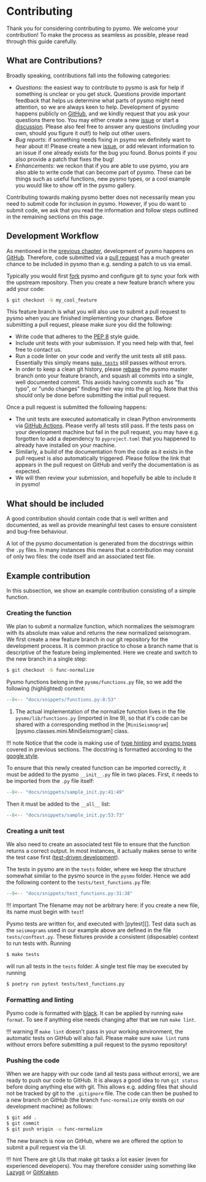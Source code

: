 # Contributing

Thank you for considering contributing to pysmo. We welcome your contribution! To make
the process as seamless as possible, please read through this guide carefully.


## What are Contributions?

Broadly speaking, contributions fall into the following categories:

- *Questions*: the easiest way to contribute to pysmo is ask for help if something is
  unclear or you get stuck. Questions provide important feedback that helps us determine
  what parts of pysmo might need attention, so we are always keen to help. Development
  of pysmo happens publicly on [GitHub](https://github.com/pysmo/pysmo), and we kindly
  request that you ask your questions there too. You may either create a new
  [issue](https://github.com/pysmo/pysmo/issues) or start a
  [discussion](https://github.com/pysmo/pysmo/discussions). Please also feel free to
  answer any questions (including your own, should you figure it out!) to help out other
  users.
- *Bug reports*: if something needs fixing in psymo we definitely want to hear about it!
  Please create a new [issue](https://github.com/pysmo/pysmo/issues), or add relevant
  information to an issue if one already exists for the bug you found. Bonus points if
  you also provide a patch that fixes the bug!
- *Enhancements*: we reckon that if you are able to use pysmo, you are also able to write
  code that can become part of pysmo. These can be things such as useful functions, new
  pysmo types, or a cool example you would like to show off in the pysmo gallery.

Contributing towards making pysmo better does not necessarily mean you need to submit
code for inclusion in pysmo. However, if you do want to submit code, we ask that you read
the information and follow steps outlined in the remaining sections on this page.


## Development Workflow

As mentioned in the [previous chapter](./developing.md#git-repository),
development of pysmo happens on [GitHub](https://github.com). Therefore, code submitted
via a [pull request](https://docs.github.com/en/pull-requests/collaborating-with-pull-requests/proposing-changes-to-your-work-with-pull-requests/creating-a-pull-request)
has a much greater chance to be included in pysmo than e.g. sending a patch to us via
email.

Typically you would first
[fork](https://docs.github.com/en/get-started/quickstart/fork-a-repo) pysmo and
configure git to sync your fork with the upstream repository. Then you create a new
feature branch where you add your code:

```bash
$ git checkout -b my_cool_feature
```

This feature branch is what you will also use to submit a pull request to pysmo when you
are finished implementing your changes. Before submitting a pull request, please make
sure you did the following:

  - Write code that adheres to the [PEP 8](https://peps.python.org/pep-0008/) style guide.
  - Include unit tests with your submission. If you need help with that, feel
    free to contact us.
  - Run a code linter on your code and verify the unit tests all still pass.
    Essentially this simply means [`make tests`](./developing.md#makefile) still
    passes without errors.
  - In order to keep a clean git history, please
    [rebase](https://git-scm.com/docs/git-rebase) the pysmo master branch onto your
    feature branch, and squash all commits into a single, well documented commit.
    This avoids having commits such as "fix typo", or "undo changes" finding their way
    into the git log. Note that this should only be done before submitting the initial
    pull request.

Once a pull request is submitted the following happens:

  - The unit tests are executed automatically in clean Python environments via
    [GitHub Actions](https://docs.github.com/en/actions). Please verify all tests still
    pass. If the tests pass on your development machine but fail in the pull request,
    you may have e.g. forgotten to add a dependency to `pyproject.toml` that you
    happened to already have installed on your machine.
  - Similarly, a build of the documentation from the code as it exists in the pull
    request is also automatically triggered. Please follow the link that appears in the
    pull request on GitHub and verify the documentation is as expected.
  - We will then review your submission, and hopefully be able to include it in pysmo!


## What should be included

A good contribution should contain code that is well written and documented, as well as
provide meaningful test cases to ensure consistent and bug-free behaviour.

A lot of the pysmo documentation is generated from the docstrings within the `.py` files.
In many instances this means that a contribution may consist of only two files: the code
itself and an associated test file.

## Example contribution

In this subsection, we show an example contribution consisting of a simple function.


### Creating the function

We plan to submit a normalize function, which normalizes the seismogram with its absolute
max value and returns the new normalized seismogram. We first create a new feature branch
in our git repository for the development process. It is common practice to chose a branch
name that is descriptive of the feature being implemented. Here we create and switch to
the new branch in a single step:

```bash
$ git checkout -b func-normalize
```

Pysmo functions belong in the `pysmo/functions.py` file, so we add the following
(highlighted) content:

```python title="pysmo/functions.py" linenums="8" hl_lines="6-42"
--8<-- "docs/snippets/functions.py:8:53"
```

1.  The actual implementation of the normalize function lives in the file
    `pysmo/lib/functions.py` (imported in line 9), so that it's code can
     be shared with a corresponding method in the
    [`MiniSeismogram`][pysmo.classes.mini.MiniSeismogram] class.

!!! note
    Notice that the code is making use of [type hinting](../first-steps/index.md) and
    [pysmo types](../user-guide/types.md) covered in previous sections.
    The docstring is formatted according to the
    [google style](https://sphinxcontrib-napoleon.readthedocs.io/en/latest/example_google.html).

To ensure that this newly created function can be imported correctly, it must be
added to the pysmo `__init__.py` file in two places. First, it needs to be imported
from the `.py` file itself:

```python title="pysmo/__init__.py" linenums="41" hl_lines="2"
--8<-- "docs/snippets/sample_init.py:41:49"
```

Then it must be added to the `__all__` list:

```python title="pysmo/__init__.py" linenums="53" hl_lines="13"
--8<-- "docs/snippets/sample_init.py:53:73"
```


### Creating a unit test

We also need to create an associated test file to ensure that the function returns a
correct output. In most instances, it actually makes sense to write the test case first
([test-driven development](https://en.wikipedia.org/wiki/Test-driven_development)).

The tests in pysmo are in the `tests` folder, where we keep the structure somewhat
similar to the pysmo source in the `pysmo` folder. Hence we add the following content
to the `tests/test_functions.py` file:

```python title="tests/test_functions.py" linenums="31" hl_lines="2-7"
--8<-- "docs/snippets/test_functions.py:31:38"
```

!!! important
    The filename may not be arbitrary here: if you create a
    new file, its name must begin with `test`!

Pysmo tests are written for, and executed with [pytest][]. Test data such as the
`seismograms` used in our example above are defined in the file `tests/conftest.py`.
These fixtures provide a consistent (disposable) context to run tests with. Running

```bash
$ make tests
```

will run all tests in the `tests` folder. A single test file may be executed by running

```bash
$ poetry run pytest tests/test_functions.py
```

### Formatting and linting

Pysmo code is formatted with [black](https://black.readthedocs.io/en/stable/). It can
be applied by running `make format`. To see if anything else needs changing after that
we run `make lint`.

!!! warning
    If `make lint` doesn't pass in your working environment, the automatic tests on
    GitHub will also fail. Please make sure `make lint` runs without errors before
    submitting a pull request to the pysmo repository!

### Pushing the code

When we are happy with our code (and all tests pass without errors), we are ready to push
our code to GitHub. It is always a good idea to run `git status` before doing anything
else with git. This allows e.g. adding files that should not be tracked by git to the
`.gitignore` file. The code can then be pushed to a new branch on GitHub
(the branch `func-normalize` only exists on our development machine) as follows: 

```bash
$ git add .
$ git commit
$ git push origin -u func-normalize
```

The new branch is now on GitHub, where we are offered the option to submit a pull request
via the UI.

!!! hint
    There are git UIs that make git tasks a lot easier (even for experienced
    developers). You may therefore consider using something like
    [Lazygit](https://github.com/jesseduffield/lazygit) or
    [GitKraken](https://www.gitkraken.com/).
